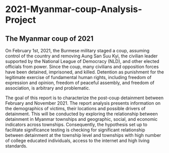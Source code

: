 # 2021-Myanmar-coup-Analysis-Project

## The Myanmar coup of 2021
On February 1st, 2021, the Burmese military staged a coup, assuming control of the country and removing Aung San Suu Kyi, the civilian leader supported by the National League of Democracy (NLD), and other elected officials from power. Since the coup, many civilians and opposition forces have been detained, imprisoned, and killed. Detention as punishment for the legitimate exercise of fundamental human rights, including freedom of expression and opinion, freedom of peaceful assembly, and freedom of association, is arbitrary and problematic.

The goal of this report is to characterize the post-coup detainment between February and November 2021. The report analysis presents information on the demographics of victims, their locations and possible drivers of detainment. This will be conducted by exploring the relationship between detainment in Myanmar townships and geographic, social, and economic indicators across townships. Consequently, the hypothesis set up to facilitate significance testing is checking for significant relationship between detainment at the township level and townships with high number of college educated individuals, access to the internet and high living standards.
